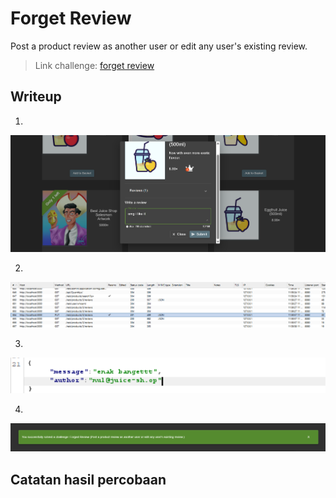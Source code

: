 # Forget Review
Post a product review as another user or edit any user's existing review.

>Link challenge: [forget review](http://localhost:3000/#/score-board?categories=Broken%20Access%20Control)

## Writeup

1. 
![alt](./gambar/fr-1.png)

2. 
![alt](./gambar/fr-2.png)

3.
![alt](./gambar/fr-3.png)

4.
![alt](./gambar/fr-4.png)

## Catatan hasil percobaan
